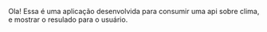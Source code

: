 Ola! 
Essa é uma  aplicação desenvolvida para consumir uma api sobre clima, e mostrar o resulado para o usuário.